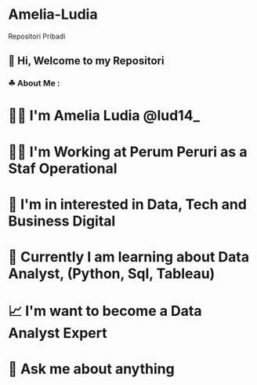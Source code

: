 # Amelia-Ludia
Repositori Pribadi

## 👋 Hi, Welcome to my Repositori

### ☘ About Me :

# 🧑‍💼 I'm Amelia Ludia @lud14_
# 👩‍💻 I'm Working at Perum Peruri as a Staf Operational
# 👀 I'm in interested in Data, Tech and Business Digital
# 🌱 Currently I am learning about Data Analyst, (Python, Sql, Tableau)
# 📈 I'm want to become a Data Analyst Expert
# 💬 Ask me about anything
